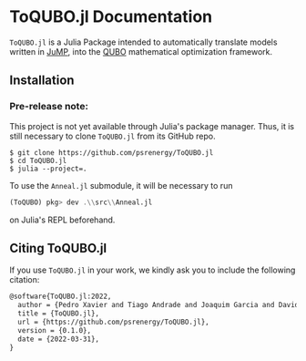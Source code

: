 # ToQUBO.jl Documentation

`ToQUBO.jl` is a Julia Package intended to automatically translate models written in [JuMP](https://github.com/jump-dev/JuMP.jl), into the [QUBO](https://en.wikipedia.org/wiki/Quadratic_unconstrained_binary_optimization) mathematical optimization framework.

## Installation

### **Pre-release note:**
This project is not yet available through Julia's package manager. Thus, it is still necessary to clone `ToQUBO.jl` from its GitHub repo.
```shell
$ git clone https://github.com/psrenergy/ToQUBO.jl
$ cd ToQUBO.jl
$ julia --project=.
```

To use the `Anneal.jl` submodule, it will be necessary to run
```julia
(ToQUBO) pkg> dev .\\src\\Anneal.jl
```
on Julia's REPL beforehand.

## Citing ToQUBO.jl

If you use `ToQUBO.jl` in your work, we kindly ask you to include the following citation:
```tex
@software{ToQUBO.jl:2022,
  author = {Pedro Xavier and Tiago Andrade and Joaquim Garcia and David Bernal},
  title = {ToQUBO.jl},
  url = {https://github.com/psrenergy/ToQUBO.jl},
  version = {0.1.0},
  date = {2022-03-31},
}
```
